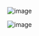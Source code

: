 

![image](https://github.com/user-attachments/assets/2c9a4489-be45-4806-a14a-7742225c089f)

![image](https://github.com/user-attachments/assets/045ad0dd-281c-45ad-b754-be5ea9aea78c)


